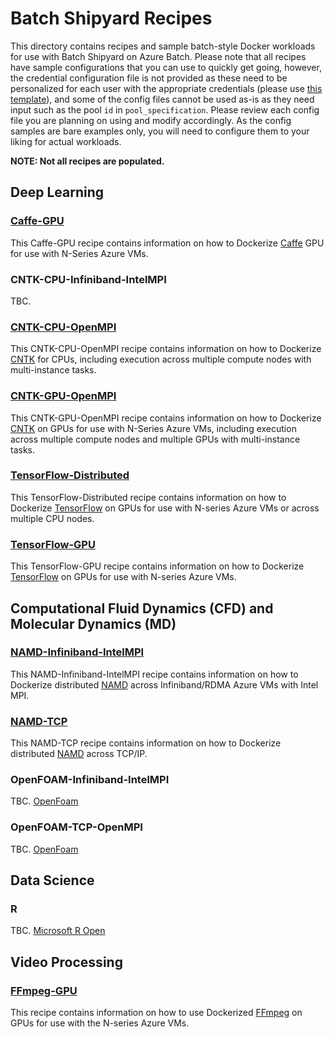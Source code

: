# Batch Shipyard Recipes
This directory contains recipes and sample batch-style Docker workloads for
use with Batch Shipyard on Azure Batch. Please note that all recipes have
sample configurations that you can use to quickly get going, however, the
credential configuration file is not provided as these need to be personalized
for each user with the appropriate credentials
(please use [this template](../config_templates/credentials.json)), and some
of the config files cannot be used as-is as they need input such as
the pool `id` in `pool_specification`. Please review each config file you
are planning on using and modify accordingly. As the config samples are bare
examples only, you will need to configure them to your liking for actual
workloads.

**NOTE: Not all recipes are populated.**

## Deep Learning
### [Caffe-GPU](./Caffe-GPU)
This Caffe-GPU recipe contains information on how to Dockerize
[Caffe](http://caffe.berkeleyvision.org/) GPU for use with N-Series Azure VMs.

### CNTK-CPU-Infiniband-IntelMPI
TBC.

### [CNTK-CPU-OpenMPI](./CNTK-CPU-OpenMPI)
This CNTK-CPU-OpenMPI recipe contains information on how to Dockerize
[CNTK](https://cntk.ai/) for CPUs, including execution across multiple
compute nodes with multi-instance tasks.

### [CNTK-GPU-OpenMPI](./CNTK-GPU-OpenMPI)
This CNTK-GPU-OpenMPI recipe contains information on how to Dockerize
[CNTK](https://cntk.ai/) on GPUs for use with N-Series Azure VMs, including
execution across multiple compute nodes and multiple GPUs with multi-instance
tasks.

### [TensorFlow-Distributed](./TensorFlow-Distributed)
This TensorFlow-Distributed recipe contains information on how to Dockerize
[TensorFlow](https://www.tensorflow.org/) on GPUs for use with N-series Azure
VMs or across multiple CPU nodes.

### [TensorFlow-GPU](./TensorFlow-GPU)
This TensorFlow-GPU recipe contains information on how to Dockerize
[TensorFlow](https://www.tensorflow.org/) on GPUs for use with N-series Azure
VMs.

## Computational Fluid Dynamics (CFD) and Molecular Dynamics (MD)
### [NAMD-Infiniband-IntelMPI](./NAMD-Infiniband-IntelMPI)
This NAMD-Infiniband-IntelMPI recipe contains information on how to Dockerize
distributed [NAMD](http://www.ks.uiuc.edu/Research/namd/) across
Infiniband/RDMA Azure VMs with Intel MPI.

### [NAMD-TCP](./NAMD-TCP)
This NAMD-TCP recipe contains information on how to Dockerize distributed
[NAMD](http://www.ks.uiuc.edu/Research/namd/) across TCP/IP.

### OpenFOAM-Infiniband-IntelMPI
TBC.
[OpenFoam](http://www.openfoam.com/)

### OpenFOAM-TCP-OpenMPI
TBC.
[OpenFoam](http://www.openfoam.com/)

## Data Science
### R
TBC.
[Microsoft R Open](https://mran.microsoft.com/open/)

## Video Processing
### [FFmpeg-GPU](./FFmpeg-GPU)
This recipe contains information on how to use Dockerized
[FFmpeg](https://ffmpeg.org/) on GPUs for use with the N-series Azure VMs.
